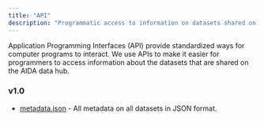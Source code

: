 ```yaml
---
title: "API"
description: "Programmatic access to information on datasets shared on the <a href='/'>AIDA Data Hub</a>."
---
```

Application Programming Interfaces (API) provide standardized ways for
computer programs to interact. We use APIs to make it easier for programmers
to access information about the datasets that are shared on the AIDA data hub.

### v1.0

* [metadata.json](1.0/metadata.json) - All metadata on all datasets in JSON format.
